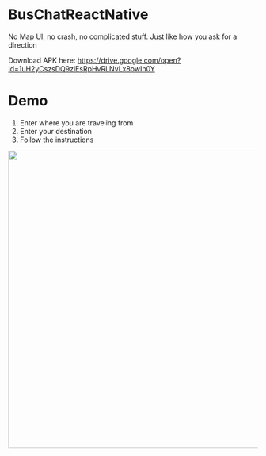# BusChatReactNative
No Map UI, no crash, no complicated stuff. Just like how you ask for a direction

Download APK here: https://drive.google.com/open?id=1uH2yCszsDQ9ziEsRpHvRLNvLx8owIn0Y
# Demo
1) Enter where you are traveling from
2) Enter your destination
3) Follow the instructions

<img src="Demo.gif" height="600" />
